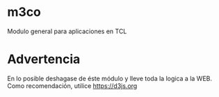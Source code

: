 # m3co
Modulo general para aplicaciones en TCL


# Advertencia
En lo posible deshagase de éste módulo y lleve toda la logica a la WEB. Como recomendación, utilice https://d3js.org
